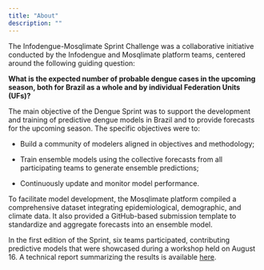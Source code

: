 ```yaml
---
title: "About"
description: ""
---
```


The Infodengue-Mosqlimate Sprint Challenge was a collaborative initiative conducted by the Infodengue and Mosqlimate platform teams, centered around the following guiding question:

**What is the expected number of probable dengue cases in the upcoming season, both for Brazil as a whole and by individual Federation Units (UFs)?**

The main objective of the Dengue Sprint was to support the development and training of predictive dengue models in Brazil and to provide forecasts for the upcoming season. The specific objectives were to:

* Build a community of modelers aligned in objectives and methodology;

* Train ensemble models using the collective forecasts from all participating teams to generate ensemble 
predictions;

* Continuously update and monitor model performance.

To facilitate model development, the Mosqlimate platform compiled a comprehensive dataset integrating epidemiological, demographic, and climate data. It also provided a GitHub-based submission template to standardize and aggregate forecasts into an ensemble model.

In the first edition of the Sprint, six teams participated, contributing predictive models that were showcased during a workshop held on August 16. A technical report summarizing the results is available [here](https://zenodo.org/records/13929005).

